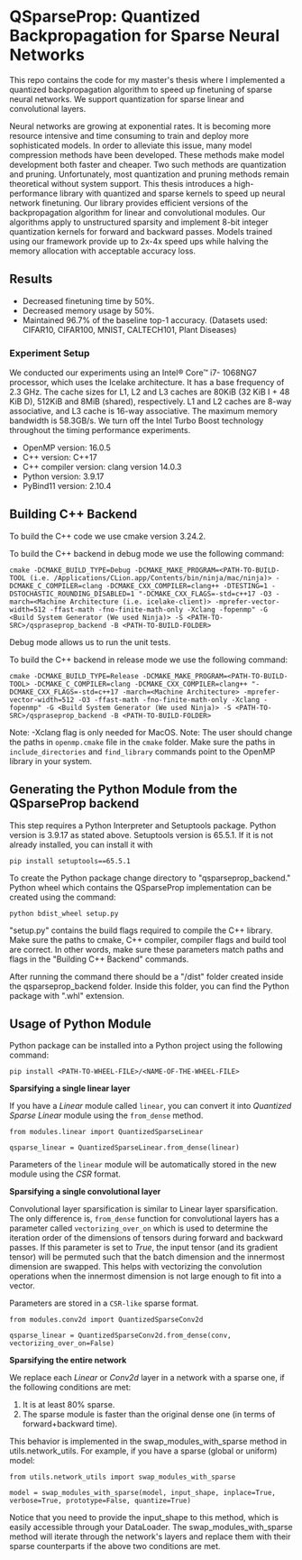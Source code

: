 # QSparseProp: Quantized Backpropagation for Sparse Neural Networks

This repo contains the code for my master's thesis 
where I implemented a quantized backpropagation algorithm
to speed up finetuning of sparse neural networks. We support 
quantization for sparse linear and convolutional layers.

Neural networks are growing at exponential rates. It is becoming more resource 
intensive and time consuming to train and deploy more sophisticated models. In order
to alleviate this issue, many model compression methods have been developed. These
methods make model development both faster and cheaper. Two such methods are
quantization and pruning. Unfortunately, most quantization and pruning methods 
remain theoretical without system support. This thesis introduces a high-performance
library with quantized and sparse kernels to speed up neural network finetuning. Our
library provides efficient versions of the backpropagation algorithm for linear and 
convolutional modules. Our algorithms apply to unstructured sparsity and implement
8-bit integer quantization kernels for forward and backward passes. Models trained 
using our framework provide up to 2x-4x speed ups while halving the memory allocation
with acceptable accuracy loss.

## Results

- Decreased finetuning time by 50%.
- Decreased memory usage by 50%.
- Maintained 96.7% of the baseline top-1 accuracy. (Datasets used: CIFAR10, CIFAR100, MNIST, CALTECH101, Plant Diseases)

### Experiment Setup

We conducted our experiments using an Intel® Core™ i7-
1068NG7 processor, which uses the Icelake architecture. It has a 
base frequency of 2.3 GHz. The cache sizes for L1, L2 and L3 
caches are 80KiB (32 KiB I + 48 KiB D), 512KiB 
and 8MiB (shared), respectively. L1 and L2 caches are 8-way 
associative, and L3 cache is 16-way associative. The maximum memory bandwidth is 58.3GB/s. 
We turn off the Intel Turbo Boost technology throughout the timing performance experiments. 

- OpenMP version: 16.0.5
- C++ version: C++17
- C++ compiler version: clang version 14.0.3
- Python version: 3.9.17
- PyBind11 version: 2.10.4

## Building C++ Backend

To build the C++ code we use cmake version 3.24.2. 

To build the C++ backend in debug mode we use the following command:
``` 
cmake -DCMAKE_BUILD_TYPE=Debug -DCMAKE_MAKE_PROGRAM=<PATH-TO-BUILD-TOOL (i.e. /Applications/CLion.app/Contents/bin/ninja/mac/ninja)> -DCMAKE_C_COMPILER=clang -DCMAKE_CXX_COMPILER=clang++ -DTESTING=1 -DSTOCHASTIC_ROUNDING_DISABLED=1 "-DCMAKE_CXX_FLAGS=-std=c++17 -O3 -march=<Machine Architecture (i.e. icelake-client)> -mprefer-vector-width=512 -ffast-math -fno-finite-math-only -Xclang -fopenmp" -G <Build System Generator (We used Ninja)> -S <PATH-TO-SRC>/qspraseprop_backend -B <PATH-TO-BUILD-FOLDER>
```
Debug mode allows us to run the unit tests.

To build the C++ backend in release mode we use the following command:
``` 
cmake -DCMAKE_BUILD_TYPE=Release -DCMAKE_MAKE_PROGRAM=<PATH-TO-BUILD-TOOL> -DCMAKE_C_COMPILER=clang -DCMAKE_CXX_COMPILER=clang++ "-DCMAKE_CXX_FLAGS=-std=c++17 -march=<Machine Architecture> -mprefer-vector-width=512 -O3 -ffast-math -fno-finite-math-only -Xclang -fopenmp" -G <Build System Generator (We used Ninja)> -S <PATH-TO-SRC>/qspraseprop_backend -B <PATH-TO-BUILD-FOLDER>
``` 

Note: -Xclang flag is only needed for MacOS.
Note: The user should change the paths in ```openmp.cmake``` 
file in the ```cmake``` folder. Make sure the paths in ```include_directories```
and ```find_library``` commands point to the OpenMP library in your system.

## Generating the Python Module from the QSparseProp backend

This step requires a Python Interpreter and Setuptools package.
Python version is 3.9.17 as stated above. Setuptools version is 65.5.1. 
If it is not already installed, you can install it with
```
pip install setuptools==65.5.1
```

To create the Python package change directory to "qsparseprop_backend." 
Python wheel which contains the QSparseProp implementation can be created using the command:
```
python bdist_wheel setup.py
```

"setup.py" contains the build flags required to compile the C++ library.
Make sure the paths to cmake, C++ compiler, compiler flags and build tool are correct. 
In other words, make sure these parameters match paths and flags in the "Building C++ Backend" commands.

After running the command there should be a "/dist" folder created inside the qsparseprop_backend folder.
Inside this folder, you can find the Python package with ".whl" extension.

## Usage of Python Module

Python package can be installed into a Python project using the 
following command:

``` 
pip install <PATH-TO-WHEEL-FILE>/<NAME-OF-THE-WHEEL-FILE>
```

**Sparsifying a single linear layer**

If you have a _Linear_ module called ```linear```, you can convert it into 
_Quantized Sparse Linear_ module using the ```from_dense``` method.

```
from modules.linear import QuantizedSparseLinear

qsparse_linear = QuantizedSparseLinear.from_dense(linear)
```

Parameters of the ```linear``` module will be automatically stored in the 
new module using the _CSR_ format. 

**Sparsifying a single convolutional layer**

Convolutional layer sparsification is similar to Linear layer sparsification. 
The only difference is, ```from_dense``` function for convolutional layers 
has a parameter called ```vectorizing_over_on``` which is used to determine
the iteration order of the dimensions of tensors during forward and backward
passes. If this parameter is set to _True_, the input tensor (and its gradient tensor)
will be permuted such that the batch dimension and the innermost dimension
are swapped. This helps with vectorizing the convolution operations when 
the innermost dimension is not large enough to fit into a vector. 

Parameters are stored in a ```CSR-like``` sparse format.

```
from modules.conv2d import QuantizedSparseConv2d

qsparse_linear = QuantizedSparseConv2d.from_dense(conv, vectorizing_over_on=False)
```

**Sparsifying the entire network**

We replace each _Linear_ or _Conv2d_ layer in a network with a sparse one, if the following conditions are met:

1) It is at least 80% sparse.
2) The sparse module is faster than the original dense one (in terms of forward+backward time).

This behavior is implemented in the swap_modules_with_sparse method 
in utils.network_utils. For example, if you have a sparse (global or uniform) model:

```
from utils.network_utils import swap_modules_with_sparse

model = swap_modules_with_sparse(model, input_shape, inplace=True, verbose=True, prototype=False, quantize=True)
```

Notice that you need to provide the input_shape to this method, 
which is easily accessible through your DataLoader. 
The swap_modules_with_sparse method will iterate through the 
network's layers and replace them with their sparse counterparts 
if the above two conditions are met.
